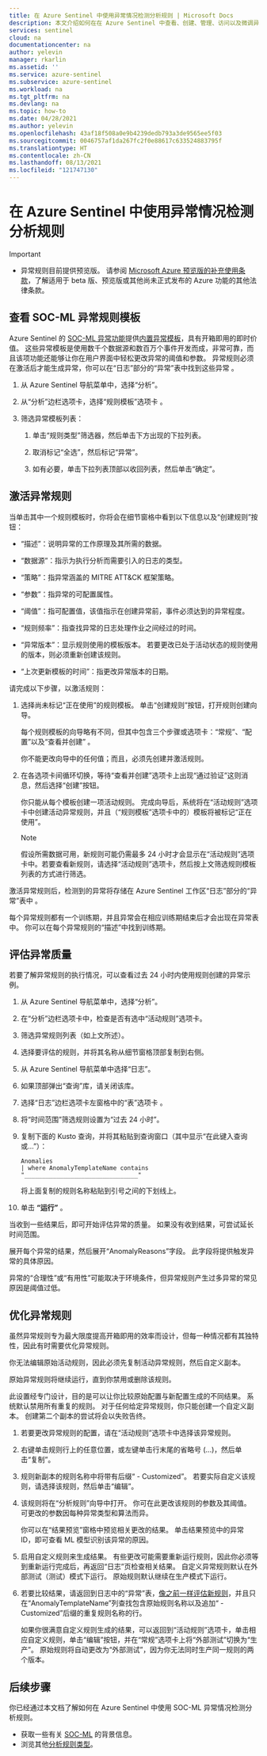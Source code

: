 ```yaml
---
title: 在 Azure Sentinel 中使用异常情况检测分析规则 | Microsoft Docs
description: 本文介绍如何在在 Azure Sentinel 中查看、创建、管理、访问以及微调异常情况检测分析规则。
services: sentinel
cloud: na
documentationcenter: na
author: yelevin
manager: rkarlin
ms.assetid: ''
ms.service: azure-sentinel
ms.subservice: azure-sentinel
ms.workload: na
ms.tgt_pltfrm: na
ms.devlang: na
ms.topic: how-to
ms.date: 04/28/2021
ms.author: yelevin
ms.openlocfilehash: 43af18f508a0e9b4239dedb793a3de9565ee5f03
ms.sourcegitcommit: 0046757af1da267fc2f0e88617c633524883795f
ms.translationtype: HT
ms.contentlocale: zh-CN
ms.lasthandoff: 08/13/2021
ms.locfileid: "121747130"
---
```

# <a name="work-with-anomaly-detection-analytics-rules-in-azure-sentinel"></a>在 Azure Sentinel 中使用异常情况检测分析规则

> [!IMPORTANT]
>
> - 异常规则目前提供预览版。 请参阅 [Microsoft Azure 预览版的补充使用条款](https://azure.microsoft.com/support/legal/preview-supplemental-terms/)，了解适用于 beta 版、预览版或其他尚未正式发布的 Azure 功能的其他法律条款。

## <a name="view-soc-ml-anomaly-rule-templates"></a>查看 SOC-ML 异常规则模板

Azure Sentinel 的 [SOC-ML 异常功能](soc-ml-anomalies.md)提供[内置异常模板](detect-threats-built-in.md#anomaly)，具有开箱即用的即时价值。 这些异常模板是使用数千个数据源和数百万个事件开发而成，非常可靠，而且该项功能还能够让你在用户界面中轻松更改异常的阈值和参数。 异常规则必须在激活后才能生成异常，你可以在“日志”部分的“异常”表中找到这些异常 。

1. 从 Azure Sentinel 导航菜单中，选择“分析”。

1. 从“分析”边栏选项卡，选择“规则模板”选项卡 。

1. 筛选异常模板列表：

    1. 单击“规则类型”筛选器，然后单击下方出现的下拉列表。

    1. 取消标记“全选”，然后标记“异常”。

    1. 如有必要，单击下拉列表顶部以收回列表，然后单击“确定”。

## <a name="activate-anomaly-rules"></a>激活异常规则

当单击其中一个规则模板时，你将会在细节窗格中看到以下信息以及“创建规则”按钮：

- “描述”：说明异常的工作原理及其所需的数据。

- “数据源”：指示为执行分析而需要引入的日志的类型。

- “策略”：指异常涵盖的 MITRE ATT&CK 框架策略。

- “参数”：指异常的可配置属性。

- “阈值”：指可配置值，该值指示在创建异常前，事件必须达到的异常程度。

- “规则频率”：指查找异常的日志处理作业之间经过的时间。

- “异常版本”：显示规则使用的模板版本。 若要更改已处于活动状态的规则使用的版本，则必须重新创建该规则。

- “上次更新模板的时间”：指更改异常版本的日期。

请完成以下步骤，以激活规则：

1. 选择尚未标记“正在使用”的规则模板。 单击“创建规则”按钮，打开规则创建向导。

    每个规则模板的向导略有不同，但其中包含三个步骤或选项卡：“常规”、“配置”以及“查看并创建”  。

    你不能更改向导中的任何值；而且，必须先创建并激活规则。

1. 在各选项卡间循环切换，等待“查看并创建”选项卡上出现“通过验证”这则消息，然后选择“创建”按钮。

    你只能从每个模板创建一项活动规则。 完成向导后，系统将在“活动规则”选项卡中创建活动异常规则，并且（“规则模板”选项卡中的）模板将被标记“正在使用”。

    > [!NOTE]
    > 假设所需数据可用，新规则可能仍需最多 24 小时才会显示在“活动规则”选项卡中。若要查看新规则，请选择“活动规则”选项卡，然后按上文筛选规则模板列表的方式进行筛选。

激活异常规则后，检测到的异常将存储在 Azure Sentinel 工作区“日志”部分的“异常”表中 。

每个异常规则都有一个训练期，并且异常会在相应训练期结束后才会出现在异常表中。 你可以在每个异常规则的“描述”中找到训练期。

## <a name="assess-the-quality-of-anomalies"></a>评估异常质量

若要了解异常规则的执行情况，可以查看过去 24 小时内使用规则创建的异常示例。 

1. 从 Azure Sentinel 导航菜单中，选择“分析”。

1. 在“分析”边栏选项卡中，检查是否有选中“活动规则”选项卡。

1. 筛选异常规则列表（如上文所述）。

1. 选择要评估的规则，并将其名称从细节窗格顶部复制到右侧。

1. 从 Azure Sentinel 导航菜单中选择“日志”。

1. 如果顶部弹出“查询”库，请关闭该库。

1. 选择“日志”边栏选项卡左窗格中的“表”选项卡 。

1. 将“时间范围”筛选规则设置为“过去 24 小时”。

1. 复制下面的 Kusto 查询，并将其粘贴到查询窗口（其中显示“在此键入查询或…”）：

    ```kusto
    Anomalies 
    | where AnomalyTemplateName contains "________________________________"
    ```
    将上面复制的规则名称粘贴到引号之间的下划线上。

1. 单击 **“运行”** 。 

当收到一些结果后，即可开始评估异常的质量。 如果没有收到结果，可尝试延长时间范围。

展开每个异常的结果，然后展开“AnomalyReasons”字段。 此字段将提供触发异常的具体原因。

异常的“合理性”或“有用性”可能取决于环境条件，但异常规则产生过多异常的常见原因是阈值过低。

## <a name="tune-anomaly-rules"></a>优化异常规则

虽然异常规则专为最大限度提高开箱即用的效率而设计，但每一种情况都有其独特性，因此有时需要优化异常规则。

你无法编辑原始活动规则，因此必须先复制活动异常规则，然后自定义副本。

原始异常规则将继续运行，直到你禁用或删除该规则。

此设置经专门设计，目的是可以让你比较原始配置与新配置生成的不同结果。 系统默认禁用所有重复的规则。 对于任何给定异常规则，你只能创建一个自定义副本。 创建第二个副本的尝试将会以失败告终。

1. 若要更改异常规则的配置，请在“活动规则”选项卡中选择该异常规则。

1. 右键单击规则行上的任意位置，或左键单击行末尾的省略号 (...)，然后单击“复制”。

1. 规则新副本的规则名称中将带有后缀“ - Customized”。 若要实际自定义该规则，请选择该规则，然后单击“编辑”。

1. 该规则将在“分析规则”向导中打开。 你可在此更改该规则的参数及其阈值。 可更改的参数因每种异常类型和算法而异。

    你可以在“结果预览”窗格中预览相关更改的结果。 单击结果预览中的异常 ID，即可查看 ML 模型识别该异常的原因。

1. 启用自定义规则来生成结果。 有些更改可能需要重新运行规则，因此你必须等到重新运行完成后，再返回“日志”页检查相关结果。 自定义异常规则默认在外部测试（测试）模式下运行。 原始规则默认继续在生产模式下运行。

1. 若要比较结果，请返回到日志中的“异常”表，[像之前一样评估新规则](#assess-the-quality-of-anomalies)，并且只在“AnomalyTemplateName”列查找包含原始规则名称以及追加“ - Customized”后缀的重复规则名称的行。

    如果你很满意自定义规则生成的结果，可以返回到“活动规则”选项卡，单击相应自定义规则，单击“编辑”按钮，并在“常规”选项卡上将“外部测试”切换为“生产”。 原始规则将自动更改为“外部测试”，因为你无法同时生产同一规则的两个版本。 

## <a name="next-steps"></a>后续步骤

你已经通过本文档了解如何在 Azure Sentinel 中使用 SOC-ML 异常情况检测分析规则。

- 获取一些有关 [SOC-ML](soc-ml-anomalies.md) 的背景信息。
- 浏览其他[分析规则类型](detect-threats-built-in.md)。
